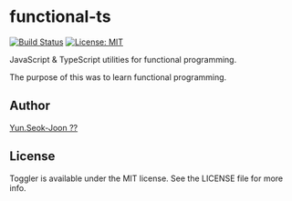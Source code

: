# functional-ts

[![Build Status](https://travis-ci.org/DevStarSJ/functional.js.svg?branch=master)](https://travis-ci.org/DevStarSJ/functional.js)
[![License: MIT](https://img.shields.io/badge/license-MIT-blue.svg?style=flat)](https://github.com/DevStarSJ/functional.js/blob/master/LICENSE)

JavaScript & TypeScript utilities for functional programming.

The purpose of this was to learn functional programming.

## Author
[Yun.Seok-Joon ??](http://DevStarSJ.github.io)

## License
Toggler is available under the MIT license. See the LICENSE file for more info.


